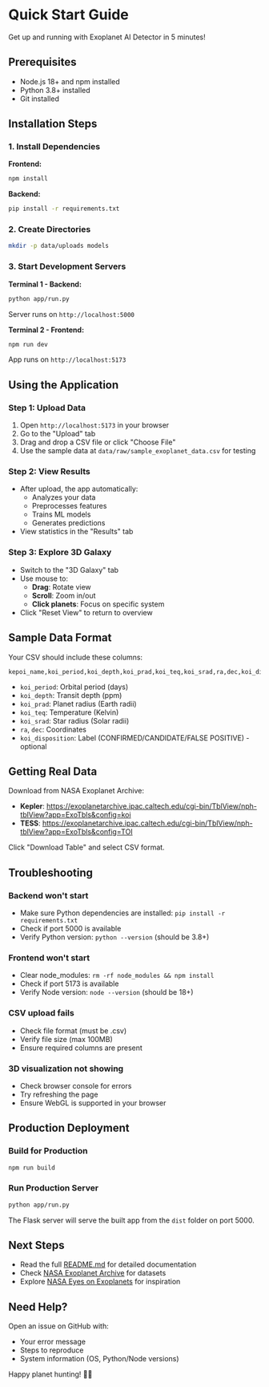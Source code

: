 # Quick Start Guide

Get up and running with Exoplanet AI Detector in 5 minutes!

## Prerequisites
- Node.js 18+ and npm installed
- Python 3.8+ installed
- Git installed

## Installation Steps

### 1. Install Dependencies

**Frontend:**
```bash
npm install
```

**Backend:**
```bash
pip install -r requirements.txt
```

### 2. Create Directories
```bash
mkdir -p data/uploads models
```

### 3. Start Development Servers

**Terminal 1 - Backend:**
```bash
python app/run.py
```
Server runs on `http://localhost:5000`

**Terminal 2 - Frontend:**
```bash
npm run dev
```
App runs on `http://localhost:5173`

## Using the Application

### Step 1: Upload Data
1. Open `http://localhost:5173` in your browser
2. Go to the "Upload" tab
3. Drag and drop a CSV file or click "Choose File"
4. Use the sample data at `data/raw/sample_exoplanet_data.csv` for testing

### Step 2: View Results
- After upload, the app automatically:
  - Analyzes your data
  - Preprocesses features
  - Trains ML models
  - Generates predictions
- View statistics in the "Results" tab

### Step 3: Explore 3D Galaxy
- Switch to the "3D Galaxy" tab
- Use mouse to:
  - **Drag**: Rotate view
  - **Scroll**: Zoom in/out
  - **Click planets**: Focus on specific system
- Click "Reset View" to return to overview

## Sample Data Format

Your CSV should include these columns:
```csv
kepoi_name,koi_period,koi_depth,koi_prad,koi_teq,koi_srad,ra,dec,koi_disposition
```

- `koi_period`: Orbital period (days)
- `koi_depth`: Transit depth (ppm)
- `koi_prad`: Planet radius (Earth radii)
- `koi_teq`: Temperature (Kelvin)
- `koi_srad`: Star radius (Solar radii)
- `ra`, `dec`: Coordinates
- `koi_disposition`: Label (CONFIRMED/CANDIDATE/FALSE POSITIVE) - optional

## Getting Real Data

Download from NASA Exoplanet Archive:
- **Kepler**: https://exoplanetarchive.ipac.caltech.edu/cgi-bin/TblView/nph-tblView?app=ExoTbls&config=koi
- **TESS**: https://exoplanetarchive.ipac.caltech.edu/cgi-bin/TblView/nph-tblView?app=ExoTbls&config=TOI

Click "Download Table" and select CSV format.

## Troubleshooting

### Backend won't start
- Make sure Python dependencies are installed: `pip install -r requirements.txt`
- Check if port 5000 is available
- Verify Python version: `python --version` (should be 3.8+)

### Frontend won't start
- Clear node_modules: `rm -rf node_modules && npm install`
- Check if port 5173 is available
- Verify Node version: `node --version` (should be 18+)

### CSV upload fails
- Check file format (must be .csv)
- Verify file size (max 100MB)
- Ensure required columns are present

### 3D visualization not showing
- Check browser console for errors
- Try refreshing the page
- Ensure WebGL is supported in your browser

## Production Deployment

### Build for Production
```bash
npm run build
```

### Run Production Server
```bash
python app/run.py
```

The Flask server will serve the built app from the `dist` folder on port 5000.

## Next Steps

- Read the full [README.md](README.md) for detailed documentation
- Check [NASA Exoplanet Archive](https://exoplanetarchive.ipac.caltech.edu/) for datasets
- Explore [NASA Eyes on Exoplanets](https://eyes.nasa.gov/apps/exo/) for inspiration

## Need Help?

Open an issue on GitHub with:
- Your error message
- Steps to reproduce
- System information (OS, Python/Node versions)

Happy planet hunting! 🚀🌌
